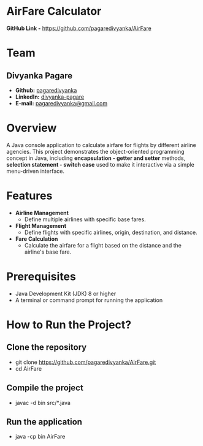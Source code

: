 # AirFare Calculator
**GitHub Link -** https://github.com/pagaredivyanka/AirFare
# Team 
## Divyanka Pagare
- **Github:** [pagaredivyanka](https://github.com/pagaredivyanka)
- **LinkedIn:** [divyanka-pagare](https://www.linkedin.com/in/divyanka-pagare-269b0422b/)
- **E-mail:** pagaredivyanka@gmail.com
# Overview 
A Java console application to calculate airfare for flights by different airline agencies. This project demonstrates the object-oriented programming concept in Java, including  **encapsulation - getter and setter** methods, **selection statement - switch case** used to make it interactive via a simple menu-driven interface.

# Features
- **Airline Management**
  - Define multiple airlines with specific base fares.
- **Flight Management**
  - Define flights with specific airlines, origin, destination, and distance.
- **Fare Calculation**
  - Calculate the airfare for a flight based on the distance and the airline's base fare.
 
# Prerequisites
- Java Development Kit (JDK) 8 or higher
- A terminal or command prompt for running the application

# How to Run the Project?

## Clone the repository
- git clone https://github.com/pagaredivyanka/AirFare.git
- cd AirFare

## Compile the project
- javac -d bin src/*.java

## Run the application
- java -cp bin AirFare


